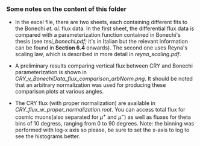 ### Some notes on the content of this folder 

* In the excel file, there are two sheets, each containing different fits to the Bonechi *et. al.* flux data. In the first sheet, the differential flux data is compared with a parameterization function contained in Bonechi's thesis (see *tesi\_bonechi.pdf*; it's in Italian but the relevant information can be found in __Section 6.4__ onwards). The second one uses Reyna's scaling law, which is described in more detail in *reyna\_scaling.pdf*.

* A preliminary results comparing vertical flux between CRY and Bonechi parameterization is shown in *CRY\_v\_BonechiData_flux\_comparison\_arbNorm.png*. It should be noted that an arbitrary normalization was used for producing these comparison plots at various angles.

* The CRY flux (with proper normalization) are available in *CRY\_flux\_w\_proper\_normalization.root*. You can access total flux for cosmic muons(also separated for $\mu^{+}$ and $\mu^{-}$) as well as fluxes for theta bins of 10 degress, ranging from 0 to 90 degrees. Note: the binning was performed with log-x axis so please, be sure to set the x-axis to log to see the histograms better.
  

